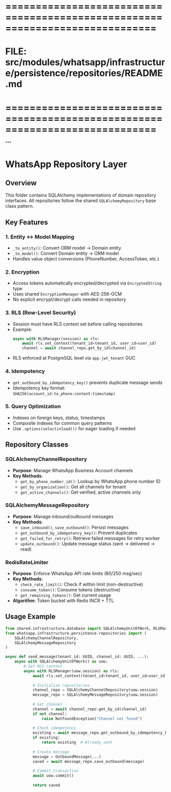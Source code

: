 # =============================================================================
# FILE: src/modules/whatsapp/infrastructure/persistence/repositories/README.md
# =============================================================================
"""
# WhatsApp Repository Layer

## Overview

This folder contains SQLAlchemy implementations of domain repository interfaces.
All repositories follow the shared `SQLAlchemyRepository` base class pattern.

## Key Features

### 1. Entity ↔ Model Mapping
- `_to_entity()`: Convert ORM model → Domain entity
- `_to_model()`: Convert Domain entity → ORM model
- Handles value object conversions (PhoneNumber, AccessToken, etc.)

### 2. Encryption
- Access tokens automatically encrypted/decrypted via `EncryptedString` type
- Uses shared `EncryptionManager` with AES-256-GCM
- No explicit encrypt/decrypt calls needed in repository

### 3. RLS (Row-Level Security)
- Session must have RLS context set before calling repositories
- Example:
  ```python
  async with RLSManager(session) as rls:
      await rls.set_context(tenant_id=tenant_id, user_id=user_id)
      channel = await channel_repo.get_by_id(channel_id)
  ```
- RLS enforced at PostgreSQL level via `app.jwt_tenant` GUC

### 4. Idempotency
- `get_outbound_by_idempotency_key()` prevents duplicate message sends
- Idempotency key format: `SHA256(account_id:to_phone:content:timestamp)`

### 5. Query Optimization
- Indexes on foreign keys, status, timestamps
- Composite indexes for common query patterns
- Use `.options(selectinload())` for eager loading if needed

## Repository Classes

### SQLAlchemyChannelRepository
- **Purpose**: Manage WhatsApp Business Account channels
- **Key Methods**:
  - `get_by_phone_number_id()`: Lookup by WhatsApp phone number ID
  - `get_by_organization()`: Get all channels for tenant
  - `get_active_channels()`: Get verified, active channels only

### SQLAlchemyMessageRepository
- **Purpose**: Manage inbound/outbound messages
- **Key Methods**:
  - `save_inbound()`, `save_outbound()`: Persist messages
  - `get_outbound_by_idempotency_key()`: Prevent duplicates
  - `get_failed_for_retry()`: Retrieve failed messages for retry worker
  - `update_outbound()`: Update message status (sent → delivered → read)

### RedisRateLimiter
- **Purpose**: Enforce WhatsApp API rate limits (80/250 msg/sec)
- **Key Methods**:
  - `check_rate_limit()`: Check if within limit (non-destructive)
  - `consume_token()`: Consume tokens (destructive)
  - `get_remaining_tokens()`: Get current usage
- **Algorithm**: Token bucket with Redis INCR + TTL

## Usage Example

```python
from shared.infrastructure.database import SQLAlchemyUnitOfWork, RLSManager
from whatsapp.infrastructure.persistence.repositories import (
    SQLAlchemyChannelRepository,
    SQLAlchemyMessageRepository
)

async def send_message(tenant_id: UUID, channel_id: UUID, ...):
    async with SQLAlchemyUnitOfWork() as uow:
        # Set RLS context
        async with RLSManager(uow.session) as rls:
            await rls.set_context(tenant_id=tenant_id, user_id=user_id)
            
            # Initialize repositories
            channel_repo = SQLAlchemyChannelRepository(uow.session)
            message_repo = SQLAlchemyMessageRepository(uow.session)
            
            # Get channel
            channel = await channel_repo.get_by_id(channel_id)
            if not channel:
                raise NotFoundException("Channel not found")
            
            # Check idempotency
            existing = await message_repo.get_outbound_by_idempotency_key(key)
            if existing:
                return existing  # Already sent
            
            # Create message
            message = OutboundMessage(...)
            saved = await message_repo.save_outbound(message)
            
            # Commit transaction
            await uow.commit()
            
            return saved
```